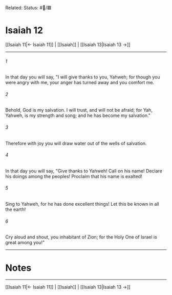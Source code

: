 Related:
Status: #📖/🟥
# Isaiah 12

[[Isaiah 11|← Isaiah 11]] | [[Isaiah]] | [[Isaiah 13|Isaiah 13 →]]
***



###### 1 
In that day you will say, "I will give thanks to you, Yahweh; for though you were angry with me, your anger has turned away and you comfort me. 

###### 2 
Behold, God is my salvation. I will trust, and will not be afraid; for Yah, Yahweh, is my strength and song; and he has become my salvation." 

###### 3 
Therefore with joy you will draw water out of the wells of salvation. 

###### 4 
In that day you will say, "Give thanks to Yahweh! Call on his name! Declare his doings among the peoples! Proclaim that his name is exalted! 

###### 5 
Sing to Yahweh, for he has done excellent things! Let this be known in all the earth! 

###### 6 
Cry aloud and shout, you inhabitant of Zion; for the Holy One of Israel is great among you!"

---
# Notes


***
[[Isaiah 11|← Isaiah 11]] | [[Isaiah]] | [[Isaiah 13|Isaiah 13 →]]
